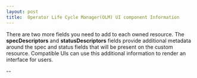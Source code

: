 ```yaml
---
layout: post
title:  Operator Life Cycle Manager(OLM) UI component Information
---
```



There are two more fields you need to add to each owned resource. 
The **specDescriptors** and **statusDescriptors** fields provide additional metadata around the spec and status fields that will be present on the custom resource. 
Compatible UIs can use this additional information to render an interface for users.







-- 

   